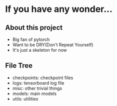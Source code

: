 
# If you have any wonder...
## About this project
- Big fan of pytorch
- Want to be DRY(Don't Repeat Yourself)
- It's just a skeleton for now
## File Tree
- checkpoints: checkpoint files
- logs: tensorboard log file
- misc: other trivial things
- models: main models
- utils: utilities
